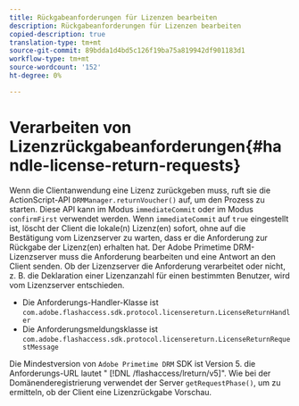 ```yaml
---
title: Rückgabeanforderungen für Lizenzen bearbeiten
description: Rückgabeanforderungen für Lizenzen bearbeiten
copied-description: true
translation-type: tm+mt
source-git-commit: 89bdda1d4bd5c126f19ba75a819942df901183d1
workflow-type: tm+mt
source-wordcount: '152'
ht-degree: 0%

---
```



# Verarbeiten von Lizenzrückgabeanforderungen{#handle-license-return-requests}

Wenn die Clientanwendung eine Lizenz zurückgeben muss, ruft sie die ActionScript-API `DRMManager.returnVoucher()` auf, um den Prozess zu starten. Diese API kann im Modus `immediateCommit` oder im Modus `confirmFirst` verwendet werden. Wenn `immediateCommit` auf `true` eingestellt ist, löscht der Client die lokale(n) Lizenz(en) sofort, ohne auf die Bestätigung vom Lizenzserver zu warten, dass er die Anforderung zur Rückgabe der Lizenz(en) erhalten hat. Der Adobe Primetime DRM-Lizenzserver muss die Anforderung bearbeiten und eine Antwort an den Client senden. Ob der Lizenzserver die Anforderung verarbeitet oder nicht, z. B. die Deklaration einer Lizenzanzahl für einen bestimmten Benutzer, wird vom Lizenzserver entschieden.

* Die Anforderungs-Handler-Klasse ist `com.adobe.flashaccess.sdk.protocol.licensereturn.LicenseReturnHandler`
* Die Anforderungsmeldungsklasse ist `com.adobe.flashaccess.sdk.protocol.licensereturn.LicenseReturnRequestMessage`

Die Mindestversion von `Adobe Primetime DRM` SDK ist Version 5. die Anforderungs-URL lautet &quot; [!DNL /flashaccess/lreturn/v5]&quot;. Wie bei der Domänenderegistrierung verwendet der Server `getRequestPhase()`, um zu ermitteln, ob der Client eine Lizenzrückgabe Vorschau.
